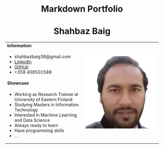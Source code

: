 <h1 align="center">Markdown Portfolio</h1>


<h1 align="center">Shahbaz Baig</h1>
<table>
  <tbody>
    <tr>
      <td><b>Information</b></td>
      <td width="50%" rowspan="4">
        <img alt="Photo" src="./image.jpg" />
      </td>
    </tr>
    <tr>
      <td>
        <ul>
          <li>shahbazbaig38@gmail.com</li>
          <li><a href="https://www.linkedin.com/in/shahbazbaig44/">LinkedIn</a></li>
          <li><a href="https://github.com/shahbazbaig38">GitHub</a></li>
          <li>+358 408501588</li>
        </ul>
      </td>
    </tr>
    <tr><td><b>Showcase</b></td></tr>
    <tr>
      <td width="50%">
        <ul>
          <li>Working as Research Trainee at University of Eastern Finland</li>
          <li>Studying Masters in Information Technology</li>
          <li>Interested in Machine Learning and Data Science</li>
          <li>Always ready to learn</li>
          <li>Have programming skills</li>
          <li>. . .</li>
        </ul>
      </td>
    </tr>
  </tbody>
</table>
